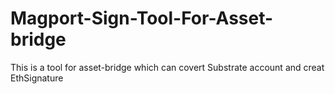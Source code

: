 # Magport-Sign-Tool-For-Asset-bridge
This is a tool for asset-bridge which can covert Substrate account and creat EthSignature
